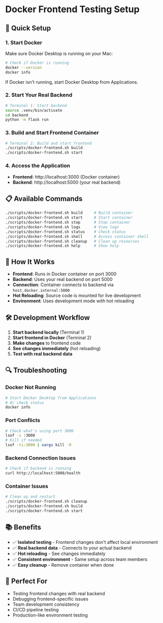 # Docker Frontend Testing Setup

## 🚀 Quick Setup

### 1. Start Docker
Make sure Docker Desktop is running on your Mac:
```bash
# Check if Docker is running
docker --version
docker info
```

If Docker isn't running, start Docker Desktop from Applications.

### 2. Start Your Real Backend
```bash
# Terminal 1: Start backend
source .venv/bin/activate
cd backend
python -m flask run
```

### 3. Build and Start Frontend Container
```bash
# Terminal 2: Build and start frontend
./scripts/docker-frontend.sh build
./scripts/docker-frontend.sh start
```

### 4. Access the Application
- **Frontend**: http://localhost:3000 (Docker container)
- **Backend**: http://localhost:5000 (your real backend)

## 📋 Available Commands

```bash
./scripts/docker-frontend.sh build     # Build container
./scripts/docker-frontend.sh start     # Start container
./scripts/docker-frontend.sh stop      # Stop container
./scripts/docker-frontend.sh logs      # View logs
./scripts/docker-frontend.sh status    # Check status
./scripts/docker-frontend.sh shell     # Access container shell
./scripts/docker-frontend.sh cleanup   # Clean up resources
./scripts/docker-frontend.sh help      # Show help
```

## 🔧 How It Works

- **Frontend**: Runs in Docker container on port 3000
- **Backend**: Uses your real backend on port 5000
- **Connection**: Container connects to backend via `host.docker.internal:5000`
- **Hot Reloading**: Source code is mounted for live development
- **Environment**: Uses development mode with hot reloading

## 🛠️ Development Workflow

1. **Start backend locally** (Terminal 1)
2. **Start frontend in Docker** (Terminal 2)
3. **Make changes** to frontend code
4. **See changes immediately** (hot reloading)
5. **Test with real backend data**

## 🔍 Troubleshooting

### Docker Not Running
```bash
# Start Docker Desktop from Applications
# Or check status
docker info
```

### Port Conflicts
```bash
# Check what's using port 3000
lsof -i :3000
# Kill if needed
lsof -ti:3000 | xargs kill -9
```

### Backend Connection Issues
```bash
# Check if backend is running
curl http://localhost:5000/health
```

### Container Issues
```bash
# Clean up and restart
./scripts/docker-frontend.sh cleanup
./scripts/docker-frontend.sh build
./scripts/docker-frontend.sh start
```

## 📚 Benefits

- ✅ **Isolated testing** - Frontend changes don't affect local environment
- ✅ **Real backend data** - Connects to your actual backend
- ✅ **Hot reloading** - See changes immediately
- ✅ **Consistent environment** - Same setup across team members
- ✅ **Easy cleanup** - Remove container when done

## 🎯 Perfect For

- Testing frontend changes with real backend
- Debugging frontend-specific issues
- Team development consistency
- CI/CD pipeline testing
- Production-like environment testing
